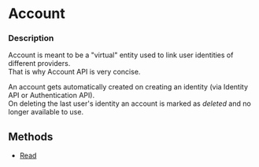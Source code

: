 # Account

### Description

Account is meant to be a "virtual" entity used to link user identities of different providers.   
That is why Account API is very concise.  

An account gets automatically created on creating an identity (via Identity API or Authentication API).  
On deleting the last user's identity an account is marked as _deleted_ and no longer available to use. 

## Methods
- [Read](api.account.read.html)
